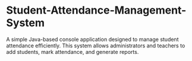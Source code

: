 # Student-Attendance-Management-System

A simple Java-based console application designed to manage student attendance efficiently. This system allows administrators and teachers to add students, mark attendance, and generate reports.
